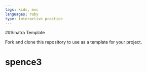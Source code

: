 ```yaml
---
tags: kids, mvc
languages: ruby
type: interactive practice
---
```


##Sinatra Template

Fork and clone this repository to use as a template for your project.



# spence3
